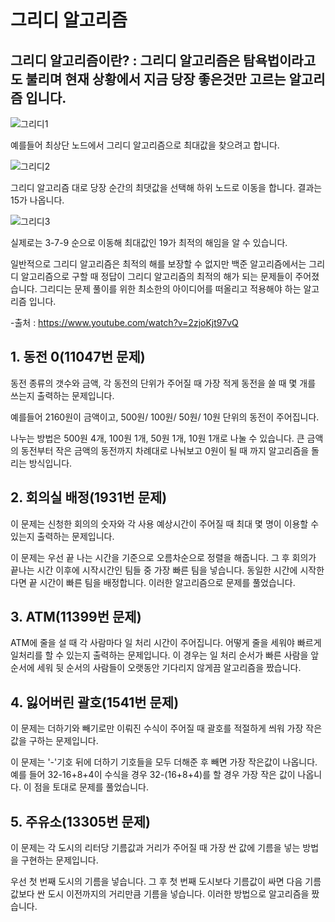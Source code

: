 # 그리디 알고리즘

## 그리디 알고리즘이란? : 그리디 알고리즘은 탐욕법이라고도 불리며 현재 상황에서 지금 당장 좋은것만 고르는 알고리즘 입니다.

![그리디1](https://user-images.githubusercontent.com/68115246/113825401-def1d000-97bb-11eb-8dac-d95b254282f3.PNG)

예를들어 최상단 노드에서 그리디 알고리즘으로 최대값을 찾으려고 합니다.

![그리디2](https://user-images.githubusercontent.com/68115246/113825803-617a8f80-97bc-11eb-8bae-8e2dde9d4bb6.PNG)
 
 그리디 알고리즘 대로 당장 순간의 최댓값을 선택해 하위 노드로 이동을 합니다. 결과는 15가 나옵니다.
 
![그리디3](https://user-images.githubusercontent.com/68115246/113825814-64758000-97bc-11eb-8c89-ad6f51479f96.PNG)

실제로는 3-7-9 순으로 이동해 최대값인 19가 최적의 해임을 알 수 있습니다.

일반적으로 그리디 알고리즘은 최적의 해를 보장할 수 없지만 백준 알고리즘에서는 그리디 알고리즘으로 구할 때 정답이 그리디 알고리즘의 최적의 해가 되는 문제들이 주어졌습니다.
그리디는 문제 풀이를 위한 최소한의 아이디어를 떠올리고 적용해야 하는 알고리즘 입니다.

-출처 : https://www.youtube.com/watch?v=2zjoKjt97vQ


## 1. 동전 0(11047번 문제)
동전 종류의 갯수와 금액, 각 동전의 단위가 주어질 때 가장 적게 동전을 쓸 때 몇 개를 쓰는지 출력하는 문제입니다.

예를들어 2160원이 금액이고, 500원/ 100원/ 50원/ 10원 단위의 동전이 주어집니다. 

나누는 방법은 500원 4개, 100원 1개, 50원 1개, 10원 1개로 나눌 수 있습니다. 
큰 금액의 동전부터 작은 금액의 동전까지 차례대로 나눠보고 0원이 될 때 까지 알고리즘을 돌리는 방식입니다.


## 2. 회의실 배정(1931번 문제)
이 문제는 신청한 회의의 숫자와 각 사용 예상시간이 주어질 때 최대 몇 명이 이용할 수 있는지 출력하는 문제입니다.

이 문제는 우선 끝 나는 시간을 기준으로 오름차순으로 정렬을 해줍니다. 그 후 회의가 끝나는 시간 이후에 시작시간인 팀들 중 가장 빠른 팀을 넣습니다. 동일한 시간에 시작한다면 끝 시간이 빠른 팀을 배정합니다. 이러한 알고리즘으로 문제를 풀었습니다.


## 3. ATM(11399번 문제)
ATM에 줄을 설 때 각 사람마다 일 처리 시간이 주어집니다. 어떻게 줄을 세워야 빠르게 일처리를 할 수 있는지 출력하는 문제입니다.
이 경우는 일 처리 순서가 빠른 사람을 앞 순서에 세워 뒷 순서의 사람들이 오랫동안 기다리지 않게끔 알고리즘을 짰습니다.


## 4. 잃어버린 괄호(1541번 문제)
이 문제는 더하기와 빼기로만 이뤄진 수식이 주어질 때 괄호를 적절하게 씌워 가장 작은 값을 구하는 문제입니다.

이 문제는 '-'기호 뒤에 더하기 기호들을 모두 더해준 후 빼면 가장 작은값이 나옵니다.
예를 들어 32-16+8+4이 수식을 경우 32-(16+8+4)를 할 경우 가장 작은 값이 나옵니다. 이 점을 토대로 문제를 풀었습니다.


## 5. 주유소(13305번 문제)
이 문제는 각 도시의 리터당 기름값과 거리가 주어질 때 가장 싼 값에 기름을 넣는 방법을 구현하는 문제입니다.

우선 첫 번째 도시의 기름을 넣습니다. 그 후 첫 번째 도시보다 기름값이 싸면 다음 기름값보다 싼 도시 이전까지의 거리만큼 기름을 넣습니다.
이러한 방법으로 알고리즘을 짰습니다.
